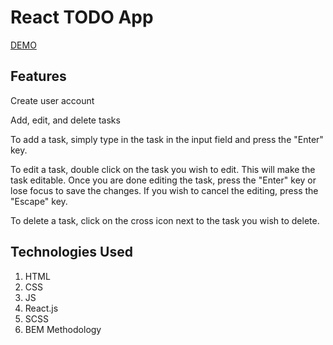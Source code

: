 # React TODO App

[DEMO](https://vanyachyzh.github.io/app_todo/)

## Features

Create user account

Add, edit, and delete tasks

To add a task, simply type in the task in the input field and press the "Enter" key.

To edit a task, double click on the task you wish to edit. This will make the task editable. Once you are done editing the task, press the "Enter" key or lose focus to save the changes. If you wish to cancel the editing, press the "Escape" key.

To delete a task, click on the cross icon next to the task you wish to delete.

## Technologies Used

1. HTML
2. CSS
3. JS
4. React.js
5. SCSS
6. BEM Methodology
